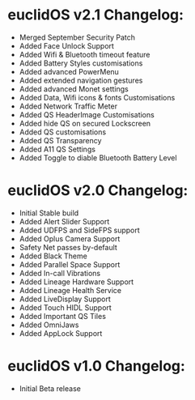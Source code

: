 # euclidOS v2.1 Changelog:

- Merged September Security Patch
- Added  Face Unlock Support
- Added Wifi & Bluetooth timeout feature
- Added Battery Styles customisations
- Added advanced PowerMenu
- Added extended navigation gestures
- Added advanced Monet settings
- Added Data, Wifi icons & fonts Customisations
- Added Network Traffic Meter
- Added QS HeaderImage Customisations
- Added hide QS on secured Lockscreen
- Added QS customisations
- Added QS Transparency
- Added A11 QS Settings
- Added Toggle to diable Bluetooth Battery Level

# euclidOS v2.0 Changelog:

- Initial Stable build
- Added Alert Slider Support
- Added UDFPS and SideFPS support
- Added Oplus Camera Support
- Safety Net passes by-default
- Added Black Theme
- Added Parallel Space Support
- Added In-call Vibrations
- Added Lineage Hardware Support
- Added Lineage Health Service
- Added LiveDisplay Support
- Added Touch HIDL Support
- Added Important QS Tiles
- Added OmniJaws
- Added AppLock Support

# euclidOS v1.0 Changelog:

- Initial Beta release
